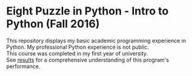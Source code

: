 Eight Puzzle in Python - Intro to Python (Fall 2016)
==========================================================================================
This repository displays my basic academic programming experience in Python. My professional Python experience is not public.  
This course was completed in my first year of university.  
See [results](https://github.com/renaauerbach/PythonOOP/blob/17f0cbaa44947014e7dcd44a3049e2ba5b3e9b3d/results.txt) for a comprehensive understanding of this program's performance.  
